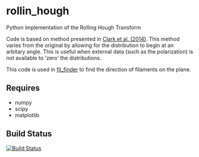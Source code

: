 rollin_hough
============

Python implementation of the Rolling Hough Transform

Code is based on method presented in [Clark et al. (2014)](http://adsabs.harvard.edu/cgi-bin/bib_query?arXiv:1312.1338).
This method varies from the original by allowing for the distribution to begin at an arbitary angle. This is useful when external data (such as the polarization) is not available to 'zero' the distributions.

This code is used in [fil_finder](https://github.com/e-koch/fil_finder) to find the direction of filaments on the plane.


Requires
--------
*   numpy
*   scipy
*   matplotlib


Build Status
------------
[![Build Status](https://travis-ci.org/e-koch/rollin_hough.svg?branch=master)](https://travis-ci.org/e-koch/rollin_hough)